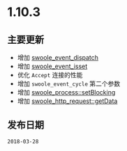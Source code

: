 # 1.10.3

主要更新
----
* 增加 [swoole_event_dispatch](/wiki/page/p-swoole_event_dispatch.html)
* 增加 [swoole_event_isset](/wiki/page/p-swoole_event_isset.html)
* 优化 `Accept` 连接的性能
* 增加 `swoole_event_cycle` 第二个参数
* 增加 [swoole_process::setBlocking](/wiki/page/897.html)
* 增加 [swoole_http_request::getData](/wiki/page/876.html)

发布日期
----
`2018-03-28`